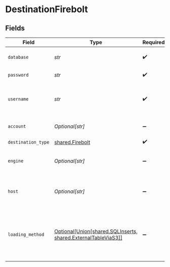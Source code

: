 # DestinationFirebolt


## Fields

| Field                                                                                                                    | Type                                                                                                                     | Required                                                                                                                 | Description                                                                                                              | Example                                                                                                                  |
| ------------------------------------------------------------------------------------------------------------------------ | ------------------------------------------------------------------------------------------------------------------------ | ------------------------------------------------------------------------------------------------------------------------ | ------------------------------------------------------------------------------------------------------------------------ | ------------------------------------------------------------------------------------------------------------------------ |
| `database`                                                                                                               | *str*                                                                                                                    | :heavy_check_mark:                                                                                                       | The database to connect to.                                                                                              |                                                                                                                          |
| `password`                                                                                                               | *str*                                                                                                                    | :heavy_check_mark:                                                                                                       | Firebolt password.                                                                                                       |                                                                                                                          |
| `username`                                                                                                               | *str*                                                                                                                    | :heavy_check_mark:                                                                                                       | Firebolt email address you use to login.                                                                                 | username@email.com                                                                                                       |
| `account`                                                                                                                | *Optional[str]*                                                                                                          | :heavy_minus_sign:                                                                                                       | Firebolt account to login.                                                                                               |                                                                                                                          |
| `destination_type`                                                                                                       | [shared.Firebolt](../../models/shared/firebolt.md)                                                                       | :heavy_check_mark:                                                                                                       | N/A                                                                                                                      |                                                                                                                          |
| `engine`                                                                                                                 | *Optional[str]*                                                                                                          | :heavy_minus_sign:                                                                                                       | Engine name or url to connect to.                                                                                        |                                                                                                                          |
| `host`                                                                                                                   | *Optional[str]*                                                                                                          | :heavy_minus_sign:                                                                                                       | The host name of your Firebolt database.                                                                                 | api.app.firebolt.io                                                                                                      |
| `loading_method`                                                                                                         | [Optional[Union[shared.SQLInserts, shared.ExternalTableViaS3]]](../../models/shared/destinationfireboltloadingmethod.md) | :heavy_minus_sign:                                                                                                       | Loading method used to select the way data will be uploaded to Firebolt                                                  |                                                                                                                          |